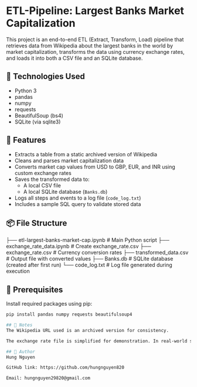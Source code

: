 # ETL-Pipeline: Largest Banks Market Capitalization
This project is an end-to-end ETL (Extract, Transform, Load) pipeline that retrieves data from Wikipedia about the largest banks in the world by market capitalization, transforms the data using currency exchange rates, and loads it into both a CSV file and an SQLite database.

## 🔧 Technologies Used

- Python 3
- pandas
- numpy
- requests
- BeautifulSoup (bs4)
- SQLite (via sqlite3)

## 🚀 Features

- Extracts a table from a static archived version of Wikipedia
- Cleans and parses market capitalization data
- Converts market cap values from USD to GBP, EUR, and INR using custom exchange rates
- Saves the transformed data to:
  - A local CSV file
  - A local SQLite database (`Banks.db`)
- Logs all steps and events to a log file (`code_log.txt`)
- Includes a sample SQL query to validate stored data

## 📦 File Structure

├── etl-largest-banks-market-cap.ipynb # Main Python script
├── exchange_rate_data.ipynb # Create exchange_rate.csv
├── exchange_rate.csv # Currency conversion rates
├── transformed_data.csv # Output file with converted values
├── Banks.db # SQLite database (created after first run)
└── code_log.txt # Log file generated during execution


## 📝 Prerequisites

Install required packages using pip:

```bash
pip install pandas numpy requests beautifulsoup4

## 📌 Notes
The Wikipedia URL used is an archived version for consistency.

The exchange rate file is simplified for demonstration. In real-world scenarios, dynamic FX API integration is recommended.

## 👤 Author
Hung Nguyen

GitHub link: https://github.com/hungnguyen820

Email: hungnguyen29820@gmail.com

